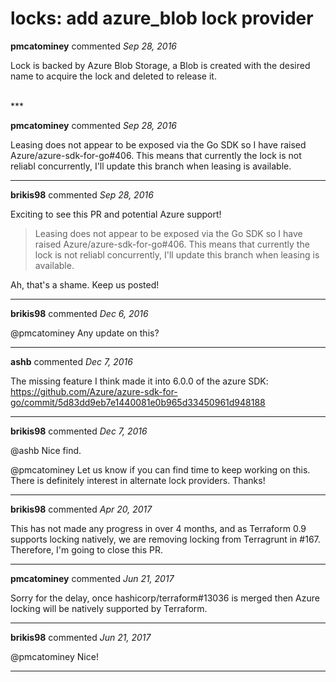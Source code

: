 # locks: add azure_blob lock provider

**pmcatominey** commented *Sep 28, 2016*

Lock is backed by Azure Blob Storage, a Blob is created with the desired name
to acquire the lock and deleted to release it.

<br />
***


**pmcatominey** commented *Sep 28, 2016*

Leasing does not appear to be exposed via the Go SDK so I have raised Azure/azure-sdk-for-go#406. This means that currently the lock is not reliabl concurrently, I'll update this branch when leasing is available.

***

**brikis98** commented *Sep 28, 2016*

Exciting to see this PR and potential Azure support! 

> Leasing does not appear to be exposed via the Go SDK so I have raised Azure/azure-sdk-for-go#406. This means that currently the lock is not reliabl concurrently, I'll update this branch when leasing is available.

Ah, that's a shame. Keep us posted!

***

**brikis98** commented *Dec 6, 2016*

@pmcatominey Any update on this?
***

**ashb** commented *Dec 7, 2016*

The missing feature I think made it into 6.0.0 of the azure SDK: https://github.com/Azure/azure-sdk-for-go/commit/5d83dd9eb7e1440081e0b965d33450961d948188
***

**brikis98** commented *Dec 7, 2016*

@ashb Nice find.

@pmcatominey Let us know if you can find time to keep working on this. There is definitely interest in alternate lock providers. Thanks!
***

**brikis98** commented *Apr 20, 2017*

This has not made any progress in over 4 months, and as Terraform 0.9 supports locking natively, we are removing locking from Terragrunt in #167. Therefore, I'm going to close this PR. 
***

**pmcatominey** commented *Jun 21, 2017*

Sorry for the delay, once hashicorp/terraform#13036 is merged then Azure locking will be natively supported by Terraform.
***

**brikis98** commented *Jun 21, 2017*

@pmcatominey Nice!
***

